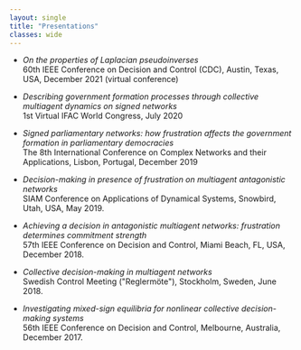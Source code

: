 ```yaml
---
layout: single
title: "Presentations"
classes: wide
---
```


- *On the properties of Laplacian pseudoinverses*\
60th IEEE Conference on Decision and Control (CDC), 
Austin, Texas, USA, December 2021 (virtual conference)

- *Describing government formation processes through collective multiagent dynamics on signed networks*\
1st Virtual IFAC World Congress, July 2020

- *Signed parliamentary networks: how frustration affects the government formation in parliamentary democracies*\
The 8th International Conference on Complex Networks and their Applications,
Lisbon, Portugal, December 2019

- *Decision-making in presence of frustration on multiagent antagonistic networks*\
SIAM Conference on Applications of Dynamical Systems, 
Snowbird, Utah, USA, May 2019.

- *Achieving a decision in antagonistic multiagent networks: frustration determines commitment strength*\
57th IEEE Conference on Decision and Control, Miami Beach, FL, USA, December 2018.

- *Collective decision-making in multiagent networks*\
Swedish Control Meeting ("Reglermöte"),
Stockholm, Sweden, June 2018.

- *Investigating mixed-sign equilibria for nonlinear collective decision-making systems*\
56th IEEE Conference on Decision and Control,
Melbourne, Australia, December 2017.
